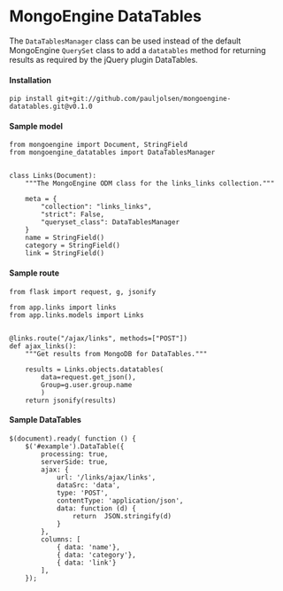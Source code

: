 # MongoEngine DataTables

The `DataTablesManager` class can be used instead of the default MongoEngine
`QuerySet` class to add a `datatables` method for returning results as required by the
jQuery plugin DataTables.

#### Installation
 
    pip install git+git://github.com/pauljolsen/mongoengine-datatables.git@v0.1.0
    
    
#### Sample model

    from mongoengine import Document, StringField
    from mongoengine_datatables import DataTablesManager
    

    class Links(Document):
        """The MongoEngine ODM class for the links_links collection."""
    
        meta = {
            "collection": "links_links",
            "strict": False,
            "queryset_class": DataTablesManager
        }
        name = StringField()
        category = StringField()
        link = StringField()


#### Sample route

    from flask import request, g, jsonify
    
    from app.links import links
    from app.links.models import Links
    
    
    @links.route("/ajax/links", methods=["POST"])
    def ajax_links():
        """Get results from MongoDB for DataTables."""
        
        results = Links.objects.datatables(
            data=request.get_json(), 
            Group=g.user.group.name
            )
        return jsonify(results)


#### Sample DataTables

    $(document).ready( function () {
        $('#example').DataTable({
            processing: true,
            serverSide: true,
            ajax: {
                url: '/links/ajax/links',
                dataSrc: 'data',
                type: 'POST',
                contentType: 'application/json',
                data: function (d) {
                    return  JSON.stringify(d)
                }
            },
            columns: [
                { data: 'name'},
                { data: 'category'},
                { data: 'link'}
            ],
        });